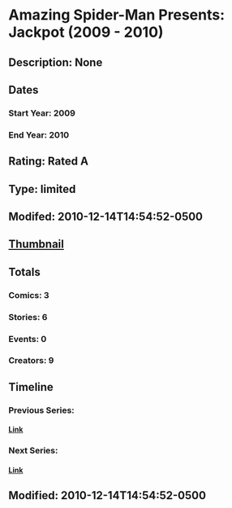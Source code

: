 # Amazing Spider-Man Presents: Jackpot (2009 - 2010)
## Description: None
## Dates
### Start Year: 2009
### End Year: 2010
## Rating: Rated A
## Type: limited
## Modifed: 2010-12-14T14:54:52-0500
## [Thumbnail](http://i.annihil.us/u/prod/marvel/i/mg/9/80/4bae57932fd34.jpg)
## Totals
### Comics: 3
### Stories: 6
### Events: 0
### Creators: 9
## Timeline
### Previous Series: 
#### [Link]()
### Next Series: 
#### [Link]()
## Modified: 2010-12-14T14:54:52-0500